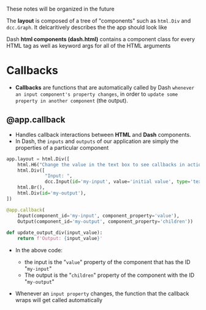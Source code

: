 These notes will be organized in the future


The **layout** is composed of a tree of "components" such as `html.Div` and `dcc.Graph`. It delcaritively describes the the app should look like

Dash **html components (dash.html)** contains a component class for every HTML tag as well as keyword args for all of the HTML arguments

# Callbacks

- **Callbacks** are functions that are automatically called by Dash `whenever an input component's property changes`, in order to `update some property in another component` (the output).

## **@app\.callback**
- Handles callback interactions between **HTML** and **Dash** components.
- In Dash, the `inputs` and `outputs` of our application are simply the properties of a particular component
```python
app.layout = html.Div([
	html.H6("Change the value in the text box to see callbacks in action!"),
	html.Div([
			  "Input: ",
			  dcc.Input(id='my-input', value='initial value', type='text')]),	
	html.Br(),
	html.Div(id='my-output'),
])

@app.callback(
	Input(component_id='my-input', component_property='value'),
	Output(component_id='my-output', component_property='children'))
	
def update_output_div(input_value):
	return f'Output: {input_value}'
```
- In the above code:
	- the input is the "`value`" property of the component that has the ID "`my-input`"
	- The output is the "`children`" property of the component with the ID "`my-output`"

- Whenever an `input property` changes, the function that the callback wraps will get called automatically